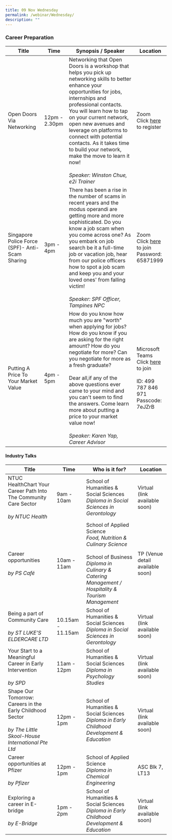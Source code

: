 ```yaml
---
title: 09 Nov Wednesday
permalink: /webinar/Wednesday/
description: ""
---
```

### Career Preparation

| **Title** | **Time** | **Synopsis / Speaker** | **Location** |
| - | - | - | - |
| Open Doors Via Networking  | 12pm - 2.30pm | Networking that Open Doors is a workshop that helps you pick up networking skills to better enhance your opportunities for jobs, internships and professional contacts. You will learn how to tap on your current network, open new avenues and leverage on platforms to connect with potential contacts. As it takes time to build your network, make the move to learn it now! <br/><br/> *Speaker: Winston Chue, e2i Trainer* | Zoom <br/> Click [here](https://us02web.zoom.us/meeting/register/tZYqceCgpjkrHt1y4cQuPp9hyC59YBCOe6Zt) to register |
| Singapore Police Force (SPF)- Anti-Scam Sharing  | 3pm - 4pm | There has been a rise in the number of scams in recent years and the modus operandi are getting more and more sophisticated. Do you know a job scam when you come across one? As you embark on job search be it a full-time job or vacation job, hear from our police officers how to spot a job scam and keep you and your loved ones' from falling victim! <br/><br/> *Speaker: SPF Officer, Tampines NPC* | Zoom <br/> Click [here](https://us02web.zoom.us/j/81859462793) to join <br/> Password: 65871999 |
| Putting A Price To Your Market Value  | 4pm - 5pm | How do you know how much you are "worth" when applying for jobs? How do you know if you are asking for the right amount? How do you negotiate for more? Can you negotiate for more as a fresh graduate?  <br/> <br/> Dear all,if any of the above questions ever came to your mind and you can't seem to find the answers. Come learn more about putting a price to your market value now! <br/><br/> *Speaker: Karen Yap, Career Advisor*  | Microsoft Teams <br/> Click [here](https://teams.microsoft.com/l/meetup-join/19%3ameeting_OWU3NDYwZWMtZjQwOS00OTA2LTlmOWQtYmFkZDZiYjRlZTQy%40thread.v2/0?context=%7b%22Tid%22%3a%2225a99bf0-8e72-472a-ae50-adfbdf0df6f1%22%2c%22Oid%22%3a%22c083ea69-58c5-4cf2-9ce1-de712a1a8226%22%7d) to join <br/> <br/> ID: 499 787 846 971 <br/> Passcode: 7eJZrB |

#### Industry Talks

| **Title** | **Time** | **Who is it for?** | **Location** | 
| - | - | - | - |
| NTUC HealthChart Your Career Path Into The Community Care Sector  <br/><br/> *by NTUC Health* | 9am - 10am | School of Humanities & Social Sciences <br/> *Diploma in Social Sciences in Gerontology* | Virtual (link available soon) |
|  Career opportunities <br/><br/> *by PS Café* | 10am - 11am | School of Applied Science <br/> *Food, Nutrition & Culinary Science* <br/><br/> School of Business <br/> *Diploma in Culinary & Catering Management / Hospitality & Tourism Management* | TP (Venue detail available soon) |
| Being a part of Community Care  <br/><br/> *by ST LUKE’S ELDERCARE LTD* | 10.15am - 11.15am | School of Humanities & Social Sciences <br/> *Diploma in Social Sciences in Gerontology* | Virtual (link available soon) |
|  Your Start to a Meaningful Career in Early Intervention <br/><br/> *by SPD* | 11am - 12pm | School of Humanities & Social Sciences <br/> *Diploma in Psychology Studies* | Virtual (link available soon) |
|  Shape Our Tomorrow: Careers in the Early Childhood Sector <br/><br/> *by The Little Skool-House International Pte Ltd* | 12pm - 1pm | School of Humanities & Social Sciences <br/> *Diploma in Early Childhood Development & Education* | Virtual (link available soon) |
|  Career opportunities at Pfizer <br/><br/> *by Pfizer* | 12pm - 1pm | School of Applied Science <br/> *Diploma in Chemical Engineering* | ASC Blk 7, LT13 |
| Exploring a career in E-bridge  <br/><br/> *by E-Bridge* | 1pm - 2pm | School of Humanities & Social Sciences <br/> *Diploma in Early Childhood Development & Education* | Virtual (link available soon) |